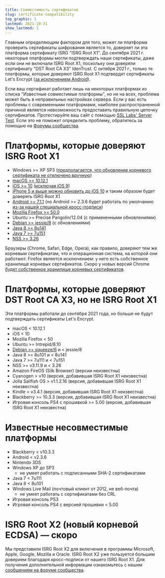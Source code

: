 ```yaml
---
title: Совместимость сертификатов
slug: certificate-compatibility
top_graphic: 1
lastmod: 2021-10-31
show_lastmod: 1
---
```



Главным определяющим фактором для того, может ли платформа проверить сертификаты шифрования является то, доверяет ли эта платформа сертификату ISRG "ISRG Root X1". До сентября 2021 г. некоторые платформы могли подтверждать наши сертификаты, даже если они не включали ISRG Root X1, поскольку они доверяли сертификату "DST Root CA X3" IdenTrust. С октября 2021 г., только те платформы, которые доверяют ISRG Root X1 подтвердят сертификаты Let's Encrypt ([за исключением Android](/2020/12/21/extending-android-compatibility.html)).

Если ваш сертификат работает лишь на некоторых платформах из списка "Известные совместимые платформы", но не на всех, проблема может быть в неправильных настройках сервера. Если у вас есть проблемы с современными платформами, наиболее распространенной причиной является невозможность предоставить правильную цепочку сертификатов. Протестируйте ваш сайт с помощью [SSL Labs' Server Test](https://www.ssllabs.com/ssltest/). Если это не поможет определить проблему, обратитесь за помощью на [Форумы сообщества](https://community.letsencrypt.org/).

# Платформы, которые доверяют ISRG Root X1

* Windows >= XP SP3 ([предполагается, что обновление корневого сертификата не отключено вручную](https://docs.microsoft.com/en-us/previous-versions/windows/it-pro/windows-server-2008-R2-and-2008/))
* [macOS >= 10.12.1](https://twitter.com/letsencrypt/status/790960929504497665?lang=ru)
* [iOS >= 10](https://support.apple.com/en-us/HT207177) ([исключая iOS 9](https://support.apple.com/en-us/HT205205))
* [iPhone 5 и выше можно обновить до iOS 10](https://en.wikipedia.org/wiki/IPhone_5) и таким образом будет доверять ISRG Root X1
* [Android >= 7.1.1](https://android.googlesource.com/platform/system/ca-certificates/+/android-7.1.1_r15) (но Android >= 2.3.6 будет работать по умолчанию [из-за нашей специальной кросс-подписи](https://letsencrypt.org/2020/12/21/extending-android-compatibility.html))
* [Mozilla Firefox >= 50.0](https://bugzilla.mozilla.org/show_bug.cgi?id=1204656)
* Ubuntu >= Precise Pangolin/12.04 (с примененными обновлениями)
* [Debian >= jessie/8](https://packages.debian.org/jessie/all/ca-certificates/filelist) (с обновлениями)
* [Java 8 >= 8u141](https://www.oracle.com/java/technologies/javase/8u141-relnotes.html)
* [Java 7 >= 7u151](https://www.oracle.com/java/technologies/javase/7u151-relnotes.html)
* [NSS >= 3.26](https://developer.mozilla.org/en-US/docs/Mozilla/Projects/NSS/NSS_3.26_release_notes)

Браузеры (Chrome, Safari, Edge, Opera), как правило, доверяют тем же корневым сертификатам, что и операционная система, на которой они работают. Firefox является исключением: у него есть собственное хранилище корневых сертификатов. Скоро у новых версий Chrome [будет собственное хранилище корневых сертификатов](https://www.chromium.org/Home/chromium-security/root-ca-policy).

# Платформы, которые доверяют DST Root CA X3, но не ISRG Root X1

Эти платформы работали до сентября 2021 года, но больше не будут подтверждать сертификаты Let's Encrypt.

* macOS < 10.12.1
* iOS < 10
* Mozilla Firefox < 50
* Ubuntu >= Intrepid/8.10
* [Debian >= squeeze/6](https://twitter.com/TokenScandi/status/600806080684359680) и < jessie/8
* Java 8 >= 8u101 и < 8u141
* Java 7 >= 7u111 и < 7u151
* NSS >= v3.11.9 и < 3.26
* Amazon FireOS (Silk Browser) (версии неизвестны)
* Cyanogen > v10 (версия, добавившая ISRG Root X1 неизвестна)
* Jolla Sailfish OS > v1.1.2.16 (версия, добавившая ISRG Root X1 неизвестна)
* Kindle > v3.4.1 (версия, добавившая ISRG Root X1 неизвестна)
* Blackberry >= 10.3.3 (версия, добавившая ISRG Root X1 неизвестна)
* Игровая консоль PS4 с прошивкой >= 5.00 (версия, добавившая ISRG Root X1 неизвестна)

# Известные несовместимые платформы

* Blackberry < v10.3.3
* Android < v2.3.6
* Nintendo 3DS
* Windows XP до SP3
  * не умеет работать с подписанными SHA-2 сертификатами
* Java 7 < 7u111
* Java 8 < 8u101
* Windows Live Mail (почтовый клиент от 2012, не веб-почта)
  * не умеет работать с сертификатами без CRL
* Игровая консоль PS3
* Игровая консоль PS4 с версией прошивки < 5.00

# ISRG Root X2 (новый корневой ECDSA) — скоро

Мы представили ISRG Root X2 для включения в программы Microsoft, Apple, Google, Mozilla и Oracle. ISRG Root X2 уже пользуется большим доверием благодаря кросс-подписи от нашего ISRG Root X1. Для получения дополнительной информации ознакомьтесь с нашим [сообщением на форуме сообщества](https://community.letsencrypt.org/t/isrg-root-x2-submitted-to-root-programs/149385).
